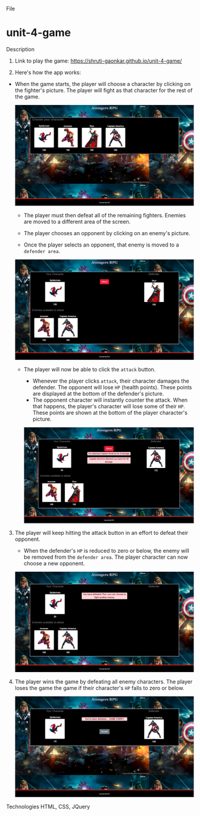 File

# unit-4-game

Description

1. Link to play the game: https://shruti-gaonkar.github.io/unit-4-game/

2. Here's how the app works:

* When the game starts, the player will choose a character by clicking on the fighter's picture. The player will fight as that character for the rest of the game.

   ![Landing Page!](assets/images/screen1.png)

   * The player must then defeat all of the remaining fighters. Enemies are moved to a different area of the screen.

   * The player chooses an opponent by clicking on an enemy's picture.

   * Once the player selects an opponent, that enemy is moved to a `defender area`.

   ![Defender Area!](assets/images/screen2.png)

   * The player will now be able to click the `attack` button.
     * Whenever the player clicks `attack`, their character damages the defender. The opponent will lose `HP` (health points). These points are displayed at the bottom of the defender's picture. 
     * The opponent character will instantly counter the attack. When that happens, the player's character will lose some of their `HP`. These points are shown at the bottom of the player character's picture.

     ![Points screen!](assets/images/screen3.png)

3. The player will keep hitting the attack button in an effort to defeat their opponent.

   * When the defender's `HP` is reduced to zero or below, the enemy will be removed from the `defender area`. The player character can now choose a new opponent.

   ![Winner screen!](assets/images/screen4.png)

4. The player wins the game by defeating all enemy characters. The player loses the game the game if their character's `HP` falls to zero or below.

   ![Final screen!](assets/images/screen5.png)

Technologies
HTML, CSS, JQuery